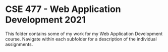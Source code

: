 # CSE 477 - Web Application Development 2021
This folder contains some of my work for my Web Application Development course. Navigate within each subfolder for a description of the individual assignments.